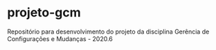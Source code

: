 # projeto-gcm
Repositório para desenvolvimento do projeto da disciplina Gerência de Configurações e Mudanças - 2020.6
